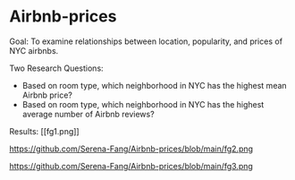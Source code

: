# Airbnb-prices
Goal: To examine relationships between location, popularity, and prices of NYC airbnbs. 

Two Research Questions:
* Based on room type, which neighborhood in NYC has the highest mean Airbnb price?
* Based on room type, which neighborhood in NYC has the highest average number of Airbnb reviews?

Results: 
[[fg1.png]]

https://github.com/Serena-Fang/Airbnb-prices/blob/main/fg2.png

https://github.com/Serena-Fang/Airbnb-prices/blob/main/fg3.png
